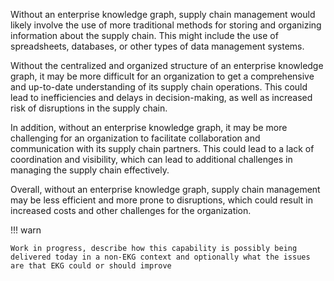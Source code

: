 Without an enterprise knowledge graph, supply chain management would likely involve the use of more traditional methods for storing and organizing information about the supply chain. This might include the use of spreadsheets, databases, or other types of data management systems.

Without the centralized and organized structure of an enterprise knowledge graph, it may be more difficult for an organization to get a comprehensive and up-to-date understanding of its supply chain operations. This could lead to inefficiencies and delays in decision-making, as well as increased risk of disruptions in the supply chain.

In addition, without an enterprise knowledge graph, it may be more challenging for an organization to facilitate collaboration and communication with its supply chain partners. This could lead to a lack of coordination and visibility, which can lead to additional challenges in managing the supply chain effectively.

Overall, without an enterprise knowledge graph, supply chain management may be less efficient and more prone to disruptions, which could result in increased costs and other challenges for the organization.

!!! warn

    Work in progress, describe how this capability is possibly being delivered today in a non-EKG context and optionally what the issues are that EKG could or should improve
